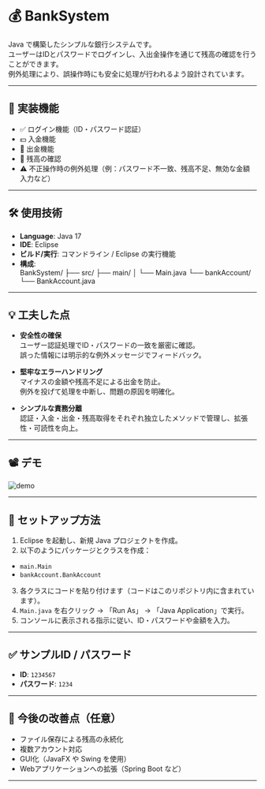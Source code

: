 # 💰 BankSystem

Java で構築したシンプルな銀行システムです。  
ユーザーはIDとパスワードでログインし、入出金操作を通じて残高の確認を行うことができます。  
例外処理により、誤操作時にも安全に処理が行われるよう設計されています。

---

## 🔧 実装機能

- ✅ ログイン機能（ID・パスワード認証）
- 💵 入金機能
- 💸 出金機能
- 🧾 残高の確認
- ⚠️ 不正操作時の例外処理（例：パスワード不一致、残高不足、無効な金額入力など）

---

## 🛠 使用技術

- **Language**: Java 17
- **IDE**: Eclipse
- **ビルド/実行**: コマンドライン / Eclipse の実行機能
- **構成**:  
BankSystem/
├── src/
├── main/
│ └── Main.java
└── bankAccount/
└── BankAccount.java


---

## 💡 工夫した点

- **安全性の確保**  
ユーザー認証処理でID・パスワードの一致を厳密に確認。  
誤った情報には明示的な例外メッセージでフィードバック。

- **堅牢なエラーハンドリング**  
マイナスの金額や残高不足による出金を防止。  
例外を投げて処理を中断し、問題の原因を明確化。

- **シンプルな責務分離**  
認証・入金・出金・残高取得をそれぞれ独立したメソッドで管理し、拡張性・可読性を向上。

---

## 📽 デモ

![demo](https://via.placeholder.com/600x300?text=Command+Line+Demo)
<!-- 実行中の画面をキャプチャしたGIFや画像に差し替えると効果的です -->

---

## 🚀 セットアップ方法

1. Eclipse を起動し、新規 Java プロジェクトを作成。
2. 以下のようにパッケージとクラスを作成：
  - `main.Main`
  - `bankAccount.BankAccount`
3. 各クラスにコードを貼り付けます（コードはこのリポジトリ内に含まれています）。
4. `Main.java` を右クリック → 「Run As」 → 「Java Application」で実行。
5. コンソールに表示される指示に従い、ID・パスワードや金額を入力。

---

## ✅ サンプルID / パスワード

- **ID**: `1234567`
- **パスワード**: `1234`

---

## 📌 今後の改善点（任意）

- ファイル保存による残高の永続化
- 複数アカウント対応
- GUI化（JavaFX や Swing を使用）
- Webアプリケーションへの拡張（Spring Boot など）

---
